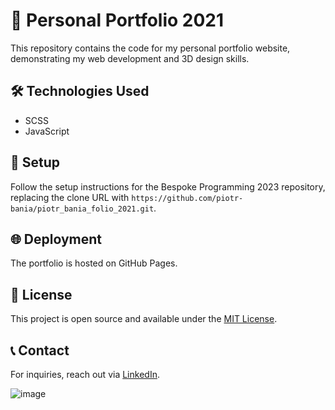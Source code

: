 # 🎨 Personal Portfolio 2021

This repository contains the code for my personal portfolio website, demonstrating my web development and 3D design skills.

## 🛠️ Technologies Used
- SCSS
- JavaScript

## 🚀 Setup
Follow the setup instructions for the Bespoke Programming 2023 repository, replacing the clone URL with `https://github.com/piotr-bania/piotr_bania_folio_2021.git`.

## 🌐 Deployment
The portfolio is hosted on GitHub Pages.

## 📜 License
This project is open source and available under the [MIT License](LICENSE).

## 📞 Contact
For inquiries, reach out via [LinkedIn](https://www.linkedin.com/in/piotr-bania/).

![image](https://user-images.githubusercontent.com/83336214/168427621-38b6edd0-ac89-42c8-be03-2930dd921497.png)
